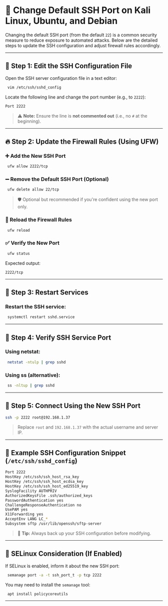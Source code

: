 
# 🔐 Change Default SSH Port on Kali Linux, Ubuntu, and Debian

Changing the default SSH port (from the default `22`) is a common security measure to reduce exposure to automated attacks. Below are the detailed steps to update the SSH configuration and adjust firewall rules accordingly.

---

## 📝 Step 1: Edit the SSH Configuration File

Open the SSH server configuration file in a text editor:

```bash
 vim /etc/ssh/sshd_config
```

Locate the following line and change the port number (e.g., to `2222`):

```bash
Port 2222
```

> ⚠️ **Note:** Ensure the line is **not commented out** (i.e., no `#` at the beginning).

---

## 🔥 Step 2: Update the Firewall Rules (Using UFW)

### ➕ Add the New SSH Port

```bash
 ufw allow 2222/tcp
```

### ➖ Remove the Default SSH Port (Optional)

```bash
 ufw delete allow 22/tcp
```

> 🛡️ Optional but recommended if you're confident using the new port only.

### 🔁 Reload the Firewall Rules

```bash
 ufw reload
```

### ✅ Verify the New Port

```bash
 ufw status
```

Expected output:

```
2222/tcp
```

---

## 🔄 Step 3: Restart Services

### Restart the SSH service:

```bash
 systemctl restart sshd.service
```

---

## 🧪 Step 4: Verify SSH Service Port

### Using netstat:

```bash
 netstat -ntulp | grep sshd
```

### Using ss (alternative):

```bash
 ss -nltup | grep sshd
```

---

## 🔗 Step 5: Connect Using the New SSH Port

```bash
ssh -p 2222 root@192.168.1.37
```

> Replace `root` and `192.168.1.37` with the actual username and server IP.

---

## 📁 Example SSH Configuration Snippet (`/etc/ssh/sshd_config`)

```bash
Port 2222
HostKey /etc/ssh/ssh_host_rsa_key
HostKey /etc/ssh/ssh_host_ecdsa_key
HostKey /etc/ssh/ssh_host_ed25519_key
SyslogFacility AUTHPRIV
AuthorizedKeysFile .ssh/authorized_keys
PasswordAuthentication yes
ChallengeResponseAuthentication no
UsePAM yes
X11Forwarding yes
AcceptEnv LANG LC_*
Subsystem sftp /usr/lib/openssh/sftp-server
```

> 💾 **Tip:** Always back up your SSH configuration before modifying.

---

## 🔐 SELinux Consideration (If Enabled)

If SELinux is enabled, inform it about the new SSH port:

```bash
 semanage port -a -t ssh_port_t -p tcp 2222
```

You may need to install the `semanage` tool:

```bash
 apt install policycoreutils
```
---
